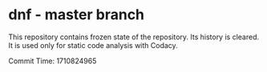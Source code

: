 # dnf - master branch

This repository contains frozen state of the repository.
Its history is cleared. It is used only for static code
analysis with Codacy.

Commit Time: 1710824965